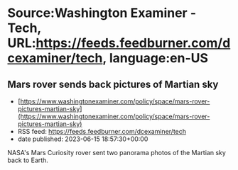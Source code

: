# Source:Washington Examiner - Tech, URL:https://feeds.feedburner.com/dcexaminer/tech, language:en-US

## Mars rover sends back pictures of Martian sky
 - [https://www.washingtonexaminer.com/policy/space/mars-rover-pictures-martian-sky](https://www.washingtonexaminer.com/policy/space/mars-rover-pictures-martian-sky)
 - RSS feed: https://feeds.feedburner.com/dcexaminer/tech
 - date published: 2023-06-15 18:57:30+00:00

NASA's Mars Curiosity rover sent two panorama photos of the Martian sky back to Earth.

